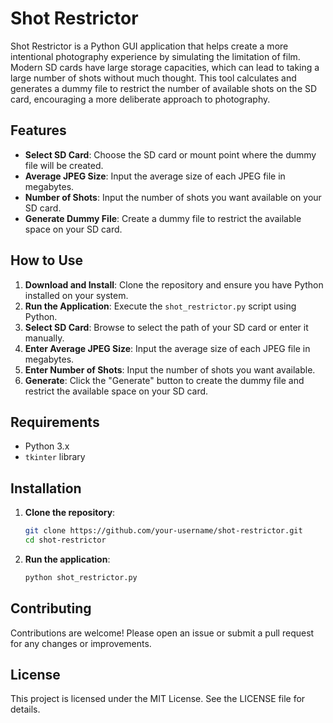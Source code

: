 # Shot Restrictor

Shot Restrictor is a Python GUI application that helps create a more intentional photography experience by simulating the limitation of film. Modern SD cards have large storage capacities, which can lead to taking a large number of shots without much thought. This tool calculates and generates a dummy file to restrict the number of available shots on the SD card, encouraging a more deliberate approach to photography.

## Features

- **Select SD Card**: Choose the SD card or mount point where the dummy file will be created.
- **Average JPEG Size**: Input the average size of each JPEG file in megabytes.
- **Number of Shots**: Input the number of shots you want available on your SD card.
- **Generate Dummy File**: Create a dummy file to restrict the available space on your SD card.

## How to Use

1. **Download and Install**: Clone the repository and ensure you have Python installed on your system.
2. **Run the Application**: Execute the `shot_restrictor.py` script using Python.
3. **Select SD Card**: Browse to select the path of your SD card or enter it manually.
4. **Enter Average JPEG Size**: Input the average size of each JPEG file in megabytes.
5. **Enter Number of Shots**: Input the number of shots you want available.
6. **Generate**: Click the "Generate" button to create the dummy file and restrict the available space on your SD card.

## Requirements

- Python 3.x
- `tkinter` library

## Installation

1. **Clone the repository**:
    ```sh
    git clone https://github.com/your-username/shot-restrictor.git
    cd shot-restrictor
    ```

2. **Run the application**:
    ```sh
    python shot_restrictor.py
    ```

## Contributing

Contributions are welcome! Please open an issue or submit a pull request for any changes or improvements.

## License

This project is licensed under the MIT License. See the LICENSE file for details.
